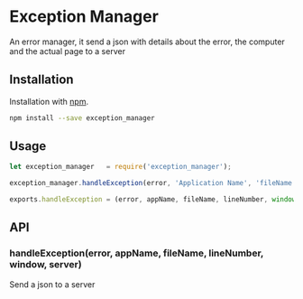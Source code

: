 Exception Manager
========

An error manager, it send a json with details about the error, the computer and the actual page to a server

## Installation

Installation with [npm](http://npmjs.org). 

```bash
npm install --save exception_manager
```

## Usage

```js
let exception_manager 	= require('exception_manager');

exception_manager.handleException(error, 'Application Name', 'fileName.js', 10, window, 'serverAddress');

exports.handleException = (error, appName, fileName, lineNumber, window, server)

```

## API

### handleException(error, appName, fileName, lineNumber, window, server)

Send a json to a server
